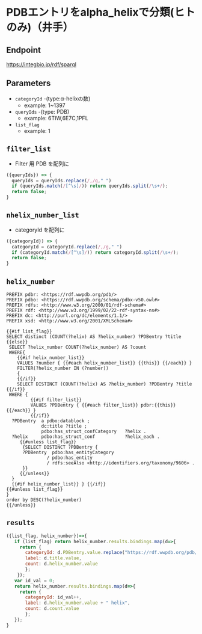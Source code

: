 # PDBエントリをalpha_helixで分類(ヒトのみ)（井手）

## Endpoint

https://integbio.jp/rdf/sparql

## Parameters

* `categoryId`  -(type:α-helixの数)
  * example: 1~1397
* `queryIds` -(type: PDB)
  * example: 6TIW,6E7C,1PFL
* `list_flag`
  * example: 1
  
## `filter_list`
- Filter 用 PDB を配列に
```javascript
({queryIds}) => {
  queryIds = queryIds.replace(/,/g," ")
  if (queryIds.match(/[^\s]/)) return queryIds.split(/\s+/);
  return false;
}
```

## `nhelix_number_list`
- categoryId を配列に
```javascript
({categoryId}) => {
  categoryId = categoryId.replace(/,/g," ")
  if (categoryId.match(/[^\s]/)) return categoryId.split(/\s+/);
  return false;
}
```


## `helix_number`

```sparql
PREFIX pdbr: <https://rdf.wwpdb.org/pdb/>
PREFIX pdbo: <https://rdf.wwpdb.org/schema/pdbx-v50.owl#>
PREFIX rdfs: <http://www.w3.org/2000/01/rdf-schema#>
PREFIX rdf: <http://www.w3.org/1999/02/22-rdf-syntax-ns#>
PREFIX dc: <http://purl.org/dc/elements/1.1/>
PREFIX xsd: <http://www.w3.org/2001/XMLSchema#> 

{{#if list_flag}}
SELECT distinct (COUNT(?helix) AS ?helix_number) ?PDBentry ?title
{{else}}
 SELECT ?helix_number COUNT(?helix_number) AS ?count 
 WHERE{
    {{#if helix_number_list}}
    VALUES ?number { {{#each helix_number_list}} {{this}} {{/each}} }
    FILTER(?helix_number IN (?number))
    {
    {{/if}}  
    SELECT DISTINCT (COUNT(?helix) AS ?helix_number) ?PDBentry ?title 
{{/if}}                                                 
 WHERE {
         {{#if filter_list}}
         VALUES ?PDBentry { {{#each filter_list}} pdbr:{{this}} {{/each}} }
         {{/if}}
  ?PDBentry  a pdbo:datablock ;
             dc:title ?title ;
             pdbo:has_struct_confCategory   ?helix .
  ?helix     pdbo:has_struct_conf           ?helix_each . 
     {{#unless list_flag}} 
      {SELECT DISTINCT ?PDBentry {
      ?PDBentry  pdbo:has_entityCategory
               / pdbo:has_entity
               / rdfs:seeAlso <http://identifiers.org/taxonomy/9606> .
      }}
     {{/unless}}
  }
  {{#if helix_number_list}} } {{/if}}      
{{#unless list_flag}} 
}
order by DESC(?helix_number) 
{{/unless}}
```

## `results`

```javascript
({list_flag, helix_number})=>{
   if (list_flag) return helix_number.results.bindings.map(d=>{ 
     return {
       categoryId: d.PDBentry.value.replace("https://rdf.wwpdb.org/pdb/", ""), 
       label: d.title.value, 
       count: d.helix_number.value
       };
    });
   var id_val = 0;
   return helix_number.results.bindings.map(d=>{ 
     return {
       categoryId: id_val++, 
       label: d.helix_number.value + " helix", 
       count: d.count.value
       };
   });	
}
```
